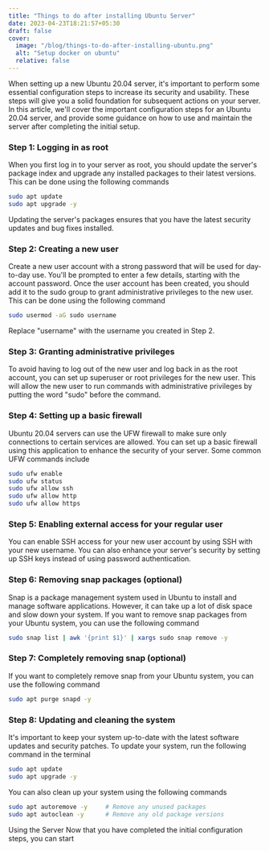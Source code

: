 ```yaml
---
title: "Things to do after installing Ubuntu Server"
date: 2023-04-23T18:21:57+05:30
draft: false
cover:
  image: "/blog/things-to-do-after-installing-ubuntu.png"
  alt: "Setup docker on ubuntu"
  relative: false
---
```


When setting up a new Ubuntu 20.04 server, it's important to perform some essential configuration steps to increase its security and usability. These steps will give you a solid foundation for subsequent actions on your server. In this article, we'll cover the important configuration steps for an Ubuntu 20.04 server, and provide some guidance on how to use and maintain the server after completing the initial setup.

### Step 1: Logging in as root

When you first log in to your server as root, you should update the server's package index and upgrade any installed packages to their latest versions. This can be done using the following commands

```bash
sudo apt update
sudo apt upgrade -y
```

Updating the server's packages ensures that you have the latest security updates and bug fixes installed.

### Step 2: Creating a new user

Create a new user account with a strong password that will be used for day-to-day use. You'll be prompted to enter a few details, starting with the account password. Once the user account has been created, you should add it to the sudo group to grant administrative privileges to the new user. This can be done using the following command

```bash
sudo usermod -aG sudo username
```

Replace "username" with the username you created in Step 2.

### Step 3: Granting administrative privileges

To avoid having to log out of the new user and log back in as the root account, you can set up superuser or root privileges for the new user. This will allow the new user to run commands with administrative privileges by putting the word "sudo" before the command.

### Step 4: Setting up a basic firewall

Ubuntu 20.04 servers can use the UFW firewall to make sure only connections to certain services are allowed. You can set up a basic firewall using this application to enhance the security of your server. Some common UFW commands include

```bash
sudo ufw enable
sudo ufw status
sudo ufw allow ssh
sudo ufw allow http
sudo ufw allow https
```

### Step 5: Enabling external access for your regular user

You can enable SSH access for your new user account by using SSH with your new username. You can also enhance your server's security by setting up SSH keys instead of using password authentication.

### Step 6: Removing snap packages (optional)

Snap is a package management system used in Ubuntu to install and manage software applications. However, it can take up a lot of disk space and slow down your system. If you want to remove snap packages from your Ubuntu system, you can use the following command

```bash
sudo snap list | awk '{print $1}' | xargs sudo snap remove -y
```

### Step 7: Completely removing snap (optional)

If you want to completely remove snap from your Ubuntu system, you can use the following command

```bash
sudo apt purge snapd -y
```

### Step 8: Updating and cleaning the system

It's important to keep your system up-to-date with the latest software updates and security patches. To update your system, run the following command in the terminal

```bash
sudo apt update
sudo apt upgrade -y
```

You can also clean up your system using the following commands

```bash
sudo apt autoremove -y     # Remove any unused packages
sudo apt autoclean -y      # Remove any old package versions
```

Using the Server Now that you have completed the initial configuration steps, you can start
